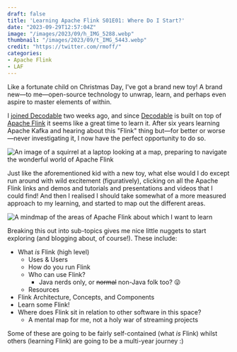```yaml
---
draft: false
title: 'Learning Apache Flink S01E01: Where Do I Start?'
date: "2023-09-29T12:57:04Z"
image: "/images/2023/09/h_IMG_5288.webp"
thumbnail: "/images/2023/09/t_IMG_5443.webp"
credit: "https://twitter.com/rmoff/"
categories:
- Apache Flink
- LAF
---
```


Like a fortunate child on Christmas Day, I've got a brand new toy! A brand new—to me—open-source technology to unwrap, learn, and perhaps even aspire to master elements of within. 

I [joined Decodable](/2023/09/21/an-itch-that-just-has-to-be-scratched-or-why-am-i-joining-decodable) two weeks ago, and since [Decodable](https://decodable.co/) is built on top of [Apache Flink](https://flink.apache.org) it seems like a great time to learn it. After six years learning Apache Kafka and hearing about this "Flink" thing but—for better or worse—never investigating it, I now have the perfect opportunity to do so. 

<!--more-->

![An image of a squirrel at a laptop looking at a map, preparing to navigate the wonderful world of Apache Flink](/images/2023/09/20230929134244.webp)

Just like the aforementioned kid with a new toy, what else would I do except run around with wild excitement (figuratively), clicking on all the Apache Flink links and demos and tutorials and presentations and videos that I could find! And then I realised I should take somewhat of a more measured approach to my learning, and started to map out the different areas. 

![A mindmap of the areas of Apache Flink about which I want to learn](/images/2023/09/learningflink.webp)

Breaking this out into sub-topics gives me nice little nuggets to start exploring (and blogging about, of course!). These include: 

* What _is_ Flink (high level)
	* Uses & Users
	* How do you run Flink
	* Who can use Flink?
		* Java nerds only, or ~~normal~~ non-Java folk too? 😜
	* Resources
* Flink Architecture, Concepts, and Components
* Learn some Flink!
* Where does Flink sit in relation to other software in this space? 
	* A mental map for me, not a holy war of streaming projects

Some of these are going to be fairly self-contained (what _is_ Flink) whilst others (learning Flink) are going to be a multi-year journey :) 